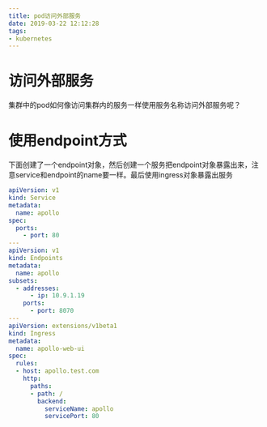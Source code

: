 ```yaml
---
title: pod访问外部服务
date: 2019-03-22 12:12:28
tags:
- kubernetes
---
```


# 访问外部服务

集群中的pod如何像访问集群内的服务一样使用服务名称访问外部服务呢？

<!--more-->

# 使用endpoint方式

下面创建了一个endpoint对象，然后创建一个服务把endpoint对象暴露出来，注意service和endpoint的name要一样。最后使用ingress对象暴露出服务

```yaml
apiVersion: v1
kind: Service
metadata:
  name: apollo
spec:
  ports:
    - port: 80
---
apiVersion: v1
kind: Endpoints
metadata:
  name: apollo
subsets:
  - addresses:
      - ip: 10.9.1.19
    ports:
      - port: 8070
---
apiVersion: extensions/v1beta1
kind: Ingress
metadata:
  name: apollo-web-ui
spec:
  rules:
  - host: apollo.test.com
    http:
      paths:
      - path: /
        backend:
          serviceName: apollo
          servicePort: 80

```
